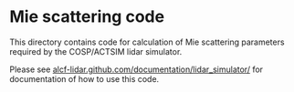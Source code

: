 Mie scattering code
===================

This directory contains code for calculation of Mie scattering parameters
required by the COSP/ACTSIM lidar simulator.

Please see [alcf-lidar.github.com/documentation/lidar_simulator/](https://alcf-lidar.github.io/documentation/lidar_simulator/)
for documentation of how to use this code.
